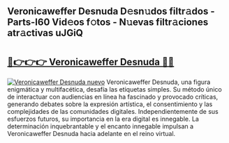 ## Veronicaweffer Desnuda D𝚎sn𝚞dos filtr𝚊dos - Parts-I60 Vid𝚎os f𝚘tos - N𝚞evas filtr𝚊ciones atr𝚊ctivas uJGiQ

# <h2><a href="http://mb7p4m.tromn.icu/?c=Veronicaweffer+Desnuda">🔗👉👉👉 Veronicaweffer Desnuda 🔗🔗</a></h2>

[![Veronicaweffer Desnuda nuevo](https://i.imgur.com/pEAQMta.gif)](http://mb7p4m.tromn.icu/?c=Veronicaweffer+Desnuda)
Veronicaweffer Desnuda, una figura enigmática y multifacética, desafía las etiquetas simples. Su método único de interactuar con audiencias en línea ha fascinado y provocado críticas, generando debates sobre la expresión artística, el consentimiento y las complejidades de las comunidades digitales. Independientemente de sus esfuerzos futuros, su importancia en la era digital es innegable. La determinación inquebrantable y el encanto innegable impulsan a Veronicaweffer Desnuda hacia adelante en el reino virtual.
